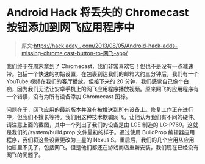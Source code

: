 # Android Hack 将丢失的 Chromecast 按钮添加到网飞应用程序中

> 原文:[https://hack aday . com/2013/08/05/Android-hack-adds-missing-chrome cast-button-to-网飞-app/](https://hackaday.com/2013/08/05/android-hack-adds-missing-chromecast-button-to-netflix-app/)

我们终于在周末拿到了 Chromecast，我们非常喜欢它！但也不是没有一点减速带。包括一个快速的初始设置，在包裹到达我们的邮箱大约三分钟后，我们有一个 YouTube 视频在我们的客厅播放。但接下来的 20 分钟，我们感觉自己像个白痴，因为我们无法让安卓手机上的网飞应用程序播放视频。原来网飞的应用程序有一个错误，没有为所有设备添加 Chromecast 图标。

问题在于，网飞应用的最新版本并没有被推送到所有设备上。修复工作正在进行中，但我们不擅长等待。我们用这种技术欺骗网飞，让他认为我们有不同的硬件。请注意上面的截图，其中一个列出了我们的设备是由 LGE 制造的 LG-P769。这就是我们的/system/build.prop 文件最初的样子。通过使用 BuildProp 编辑器应用程序，我们将这些设置更改为三星的 Nexus S。重启后，我们的几个应用从应用抽屉里不见了，包括网飞。但是他们都还在游戏商店重新安装，我们现在已经没有网飞的问题了。